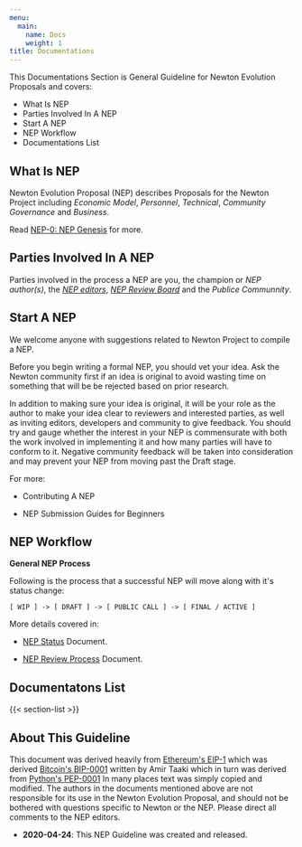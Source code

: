 ```yaml
---
menu:
  main:
    name: Docs
    weight: 1
title: Documentations
---
```


This Documentations Section is General Guideline for Newton Evolution Proposals and covers:

- What Is NEP
- Parties Involved In A NEP
- Start A NEP
- NEP Workflow
- Documentations List

## What Is NEP

Newton Evolution Proposal (NEP) describes Proposals for the Newton Project including *Economic Model*, *Personnel*, *Technical*, *Community Governance* and *Business*.

Read [NEP-0: NEP Genesis](../NEPS/nep-0/index.md) for more.

## Parties Involved In A NEP

Parties involved in the process a NEP are you, the champion or *NEP author(s)*, the [*NEP editors*](nep-editors.md), [*NEP Review Board*](nep-editors.md) and the *Publice Communnity*.

## Start A NEP

We welcome anyone with suggestions related to Newton Project to compile a NEP.

Before you begin writing a formal NEP, you should vet your idea. Ask the Newton community first if an idea is original to avoid wasting time on something that will be be rejected based on prior research.

In addition to making sure your idea is original, it will be your role as the author to make your idea clear to reviewers and interested parties, as well as inviting editors, developers and community to give feedback. You should try and gauge whether the interest in your NEP is commensurate with both the work involved in implementing it and how many parties will have to conform to it. Negative community feedback will be taken into consideration and may prevent your NEP from moving past the Draft stage.

For more:

- Contributing A NEP

- NEP Submission Guides for Beginners

## NEP Workflow

**General NEP Process**

Following is the process that a successful NEP will move along with it's status change:

```
[ WIP ] -> [ DRAFT ] -> [ PUBLIC CALL ] -> [ FINAL / ACTIVE ]
```

More details covered in:

- [NEP Status](nep-status.md) Document.

- [NEP Review Process](nep-review-process.md) Document.


## Documentatons List

{{< section-list >}}


## About This Guideline

This document was derived heavily from [Ethereum's EIP-1](https://github.com/ethereum/EIPs) which was derived [Bitcoin's BIP-0001](https://github.com/bitcoin/bips) written by Amir Taaki which in turn was derived from [Python's PEP-0001](https://www.python.org/dev/peps/) In many places text was simply copied and modified. The authors in the documents mentioned above are not responsible for its use in the Newton Evolution Proposal, and should not be bothered with questions specific to Newton or the NEP. Please direct all comments to the NEP editors.

- **2020-04-24**: This NEP Guideline was created and released.
